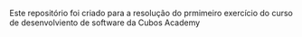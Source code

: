 Este repositório foi criado para a resolução do prmimeiro exercício do curso de desenvolviento de software da Cubos Academy
